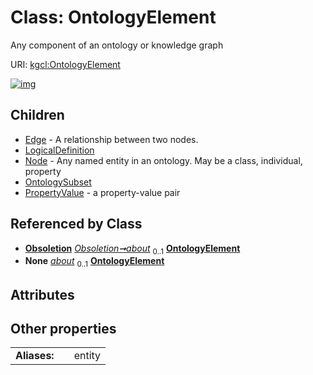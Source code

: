 
# Class: OntologyElement


Any component of an ontology or knowledge graph

URI: [kgcl:OntologyElement](http://w3id.org/kgcl/OntologyElement)


[![img](https://yuml.me/diagram/nofunky;dir:TB/class/[PropertyValue],[OntologySubset],[Obsoletion]++-%20about%200..1>[OntologyElement],[OntologyElement]^-[PropertyValue],[OntologyElement]^-[OntologySubset],[OntologyElement]^-[Node],[OntologyElement]^-[LogicalDefinition],[OntologyElement]^-[Edge],[Obsoletion],[Node],[LogicalDefinition],[Edge])](https://yuml.me/diagram/nofunky;dir:TB/class/[PropertyValue],[OntologySubset],[Obsoletion]++-%20about%200..1>[OntologyElement],[OntologyElement]^-[PropertyValue],[OntologyElement]^-[OntologySubset],[OntologyElement]^-[Node],[OntologyElement]^-[LogicalDefinition],[OntologyElement]^-[Edge],[Obsoletion],[Node],[LogicalDefinition],[Edge])

## Children

 * [Edge](Edge.md) - A relationship between two nodes.
 * [LogicalDefinition](LogicalDefinition.md)
 * [Node](Node.md) - Any named entity in an ontology. May be a class, individual, property
 * [OntologySubset](OntologySubset.md)
 * [PropertyValue](PropertyValue.md) - a property-value pair

## Referenced by Class

 *  **[Obsoletion](Obsoletion.md)** *[Obsoletion➞about](Obsoletion_about.md)*  <sub>0..1</sub>  **[OntologyElement](OntologyElement.md)**
 *  **None** *[about](about.md)*  <sub>0..1</sub>  **[OntologyElement](OntologyElement.md)**

## Attributes


## Other properties

|  |  |  |
| --- | --- | --- |
| **Aliases:** | | entity |

